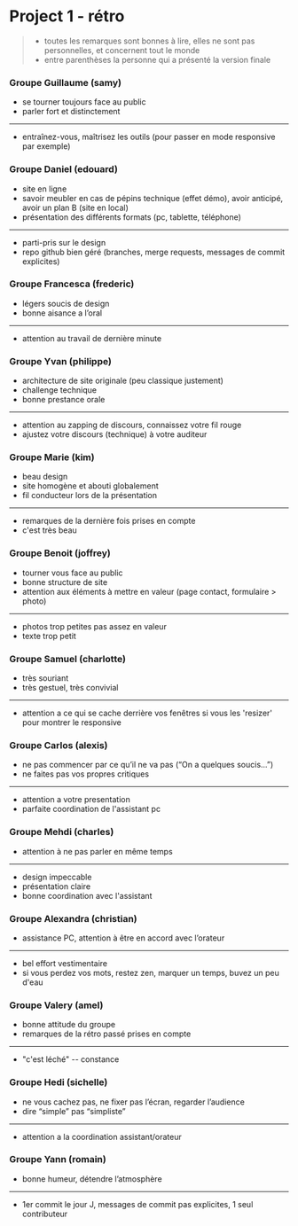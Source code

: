 # Project 1 - rétro

> - toutes les remarques sont bonnes à lire, elles ne sont pas personnelles, et concernent tout le monde  
> - entre parenthèses la personne qui a présenté la version finale


### Groupe Guillaume (samy)
- se tourner toujours face au public
- parler fort et distinctement

---

- entraînez-vous, maîtrisez les outils (pour passer en mode responsive par exemple)
  
### Groupe Daniel (edouard)
- site en ligne
- savoir meubler en cas de pépins technique (effet démo), avoir anticipé, avoir un plan B (site en local)
- présentation des différents formats (pc, tablette, téléphone)

---

- parti-pris sur le design
- repo github bien géré (branches, merge requests, messages de commit explicites)

### Groupe Francesca (frederic)
- légers soucis de design
- bonne aisance a l’oral

---

- attention au travail de dernière minute

### Groupe Yvan (philippe)
- architecture de site originale (peu classique justement)
- challenge technique
- bonne prestance orale

---

- attention au zapping de discours, connaissez votre fil rouge
- ajustez votre discours (technique) à votre auditeur

### Groupe Marie (kim)
- beau design
- site homogène et abouti globalement
- fil conducteur lors de la présentation

---

- remarques de la dernière fois prises en compte
- c'est très beau

### Groupe Benoit (joffrey)
- tourner vous face au public
- bonne structure de site 
- attention aux éléments à mettre en valeur (page contact, formulaire > photo)

---

- photos trop petites pas assez en valeur
- texte trop petit

### Groupe Samuel (charlotte)
- très souriant
- très gestuel, très convivial

---

- attention a ce qui se cache derrière vos fenêtres si vous les 'resizer' pour montrer le responsive

### Groupe Carlos (alexis)
- ne pas commencer par ce qu’il ne va pas (“On a quelques soucis...”)
- ne faites pas vos propres critiques

---

- attention a votre presentation
- parfaite coordination de l'assistant pc

### Groupe Mehdi (charles)
- attention à ne pas parler en même temps

---

- design impeccable
- présentation claire
- bonne coordination avec l'assistant

### Groupe Alexandra (christian)
- assistance PC, attention à être en accord avec l’orateur

---

- bel effort vestimentaire
- si vous perdez vos mots, restez zen, marquer un temps, buvez un peu d'eau

### Groupe Valery (amel)
- bonne attitude du groupe
- remarques de la rétro passé prises en compte

---

- "c'est léché" -- constance

### Groupe Hedi (sichelle)
- ne vous cachez pas, ne fixer pas l’écran, regarder l’audience
- dire “simple” pas “simpliste”

---

- attention a la coordination assistant/orateur

### Groupe Yann (romain)
- bonne humeur, détendre l’atmosphère

---

- 1er commit le jour J, messages de commit pas explicites, 1 seul contributeur

